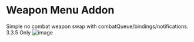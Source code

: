 # Weapon Menu Addon
Simple no combat weapon swap with combatQueue/bindings/notifications. 
3.3.5 Only
![image](https://github.com/telotonet/weapon-menu/assets/84102215/b6dc531d-86a8-4171-8bde-ba8e261c7930)
